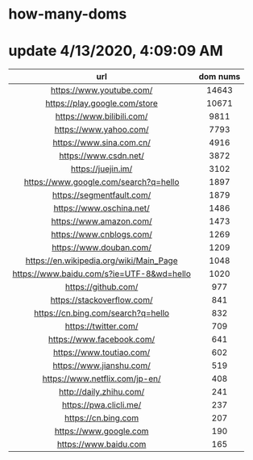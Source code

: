 # how-many-doms

# update 4/13/2020, 4:09:09 AM

url | dom nums
:-: | :-:
https://www.youtube.com/ | 14643
https://play.google.com/store | 10671
https://www.bilibili.com/ | 9811
https://www.yahoo.com/ | 7793
https://www.sina.com.cn/ | 4916
https://www.csdn.net/ | 3872
https://juejin.im/ | 3102
https://www.google.com/search?q=hello | 1897
https://segmentfault.com/ | 1879
https://www.oschina.net/ | 1486
https://www.amazon.com/ | 1473
https://www.cnblogs.com/ | 1269
https://www.douban.com/ | 1209
https://en.wikipedia.org/wiki/Main_Page | 1048
https://www.baidu.com/s?ie=UTF-8&wd=hello | 1020
https://github.com/ | 977
https://stackoverflow.com/ | 841
https://cn.bing.com/search?q=hello | 832
https://twitter.com/ | 709
https://www.facebook.com/ | 641
https://www.toutiao.com/ | 602
https://www.jianshu.com/ | 519
https://www.netflix.com/jp-en/ | 408
http://daily.zhihu.com/ | 241
https://pwa.clicli.me/ | 237
https://cn.bing.com | 207
https://www.google.com | 190
https://www.baidu.com | 165
